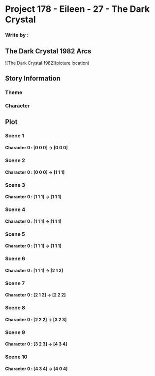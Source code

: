 # Project 178 - Eileen - 27 - The Dark Crystal
### Write by : 
## The Dark Crystal 1982 Arcs
![The Dark Crystal 1982](picture location)
## Story Information
### Theme


### Character


## Plot

### Scene 1
#### Character 0 : [0 0 0] -> [0 0 0]

### Scene 2
#### Character 0 : [0 0 0] -> [1 1 1]

### Scene 3
#### Character 0 : [1 1 1] -> [1 1 1]

### Scene 4
#### Character 0 : [1 1 1] -> [1 1 1]

### Scene 5
#### Character 0 : [1 1 1] -> [1 1 1]

### Scene 6
#### Character 0 : [1 1 1] -> [2 1 2]

### Scene 7
#### Character 0 : [2 1 2] -> [2 2 2]

### Scene 8
#### Character 0 : [2 2 2] -> [3 2 3]

### Scene 9
#### Character 0 : [3 2 3] -> [4 3 4]

### Scene 10
#### Character 0 : [4 3 4] -> [4 0 4]
